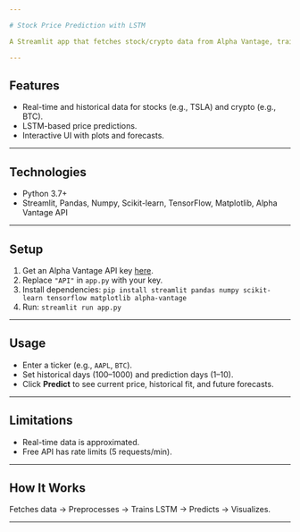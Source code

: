 ```yaml
---

# Stock Price Prediction with LSTM

A Streamlit app that fetches stock/crypto data from Alpha Vantage, trains an LSTM model, and predicts future prices.

---
```


## **Features**
- Real-time and historical data for stocks (e.g., TSLA) and crypto (e.g., BTC).
- LSTM-based price predictions.
- Interactive UI with plots and forecasts.

---

## **Technologies**
- Python 3.7+
- Streamlit, Pandas, Numpy, Scikit-learn, TensorFlow, Matplotlib, Alpha Vantage API

---

## **Setup**
1. Get an Alpha Vantage API key [here](https://www.alphavantage.co/).
2. Replace `"API"` in `app.py` with your key.
3. Install dependencies: `pip install streamlit pandas numpy scikit-learn tensorflow matplotlib alpha-vantage`
4. Run: `streamlit run app.py`

---

## **Usage**
- Enter a ticker (e.g., `AAPL`, `BTC`).
- Set historical days (100–1000) and prediction days (1–10).
- Click **Predict** to see current price, historical fit, and future forecasts.

---

## **Limitations**
- Real-time data is approximated.
- Free API has rate limits (5 requests/min).

---

## **How It Works**
Fetches data → Preprocesses → Trains LSTM → Predicts → Visualizes.

---